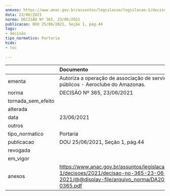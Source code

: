 ```yaml
---
anexos: https://www.anac.gov.br/assuntos/legislacao/legislacao-1/decisoes/2021/decisao-no-365-23-06-2021/@@display-file/arquivo_norma/DA2021-0365.pdf
data: 23/06/2021
norma: DECISÃO Nº 365, 23/06/2021
publicacao: DOU 25/06/2021, Seção 1, pág.44
tags:
- decisão
tipo_normatico: Portaria
hide: 
- toc 
 
---
```


|                    | Documento                                                                                                                                     |
|:-------------------|:----------------------------------------------------------------------------------------------------------------------------------------------|
| ementa             | Autoriza a operação de associação de serviços aéreos públicos - Aeroclube do Amazonas.                                                        |
| norma              | DECISÃO Nº 365, 23/06/2021                                                                                                                    |
| tornada_sem_efeito |                                                                                                                                               |
| alterada           |                                                                                                                                               |
| data               | 23/06/2021                                                                                                                                    |
| outros             |                                                                                                                                               |
| tipo_normatico     | Portaria                                                                                                                                      |
| publicacao         | DOU 25/06/2021, Seção 1, pág.44                                                                                                               |
| revogada           |                                                                                                                                               |
| em_vigor           |                                                                                                                                               |
| anexos             | https://www.anac.gov.br/assuntos/legislacao/legislacao-1/decisoes/2021/decisao-no-365-23-06-2021/@@display-file/arquivo_norma/DA2021-0365.pdf |